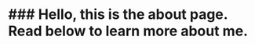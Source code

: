 <!DOCTYPE html>
<html>
  <head>
    <meta charset="utf-8">
    <title>Home</title>
  </head>
  <body>
    <h1>### Hello, this is the about page. Read below to learn more about me. </h1>
  </body>
</html>

